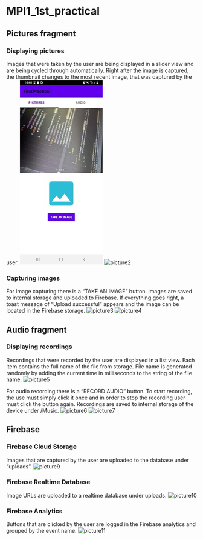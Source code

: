 # MPI1_1st_practical
## Pictures fragment
### Displaying pictures
Images that were taken by the user are being displayed in a slider view and are being cycled through automatically. Right after the image is captured, the thumbnail changes to the most recent image, that was captured by the user.
![picture1](preview/picture1.jpg?raw=true)
![picture2](https://github.com/ivissivi/MPI1_1st_practical/tree/master/preview/picture2.jpg?raw=true)
### Capturing images
For image capturing there is a “TAKE AN IMAGE” button. Images are saved to internal storage and uploaded to Firebase. If everything goes right, a toast message of “Upload successful” appears and the image can be located in the Firebase storage.
![picture3](https://github.com/ivissivi/MPI1_1st_practical/tree/master/preview/picture3.jpg?raw=true)
![picture4](https://github.com/ivissivi/MPI1_1st_practical/tree/master/preview/picture4.jpg?raw=true)
## Audio fragment
### Displaying recordings
Recordings that were recorded by the user are displayed in a list view. Each item contains the full name of the file from storage. File name is generated randomly by adding the current time in milliseconds to the string of the file name.
![picture5](https://github.com/ivissivi/MPI1_1st_practical/tree/master/preview/picture5.jpg?raw=true)

For audio recording there is a “RECORD AUDIO” button. To start recording, the use must simply click it once and in order to stop the recording user must click the button again. Recordings are saved to internal storage of the device under /Music.
![picture6](https://github.com/ivissivi/MPI1_1st_practical/tree/master/preview/picture6.jpg?raw=true)
![picture7](https://github.com/ivissivi/MPI1_1st_practical/tree/master/preview/picture7.jpg?raw=true)

## Firebase
### Firebase Cloud Storage
Images that are captured by the user are uploaded to the database under “uploads”.
![picture9](https://github.com/ivissivi/MPI1_1st_practical/tree/master/preview/picture9.png?raw=true)
### Firebase Realtime Database
Image URLs are uploaded to a realtime database under uploads.
![picture10](https://github.com/ivissivi/MPI1_1st_practical/tree/master/preview/picture10.png?raw=true)
### Firebase Analytics
Buttons that are clicked by the user are logged in the Firebase analytics and grouped by the event name.
![picture11](https://github.com/ivissivi/MPI1_1st_practical/tree/master/preview/picture11.png?raw=true)

